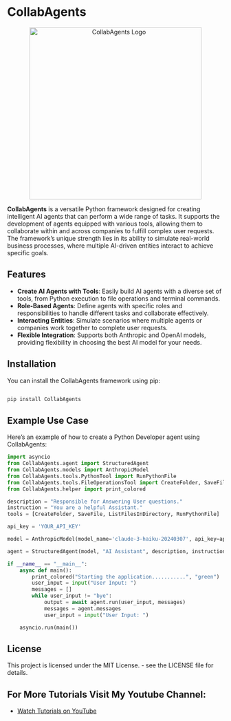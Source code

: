 # CollabAgents

<div align="center">
    <img src="CollabAgents\logos\selection3.webp" alt="CollabAgents Logo" width="400"/> <!-- Adjust width as needed -->
</div>


**CollabAgents** is a versatile Python framework designed for creating intelligent AI agents that can perform a wide range of tasks. It supports the development of agents equipped with various tools, allowing them to collaborate within and across companies to fulfill complex user requests. The framework’s unique strength lies in its ability to simulate real-world business processes, where multiple AI-driven entities interact to achieve specific goals.

## Features

- **Create AI Agents with Tools**: Easily build AI agents with a diverse set of tools, from Python execution to file operations and terminal commands.
- **Role-Based Agents**: Define agents with specific roles and responsibilities to handle different tasks and collaborate effectively.
- **Interacting Entities**: Simulate scenarios where multiple agents or companies work together to complete user requests.
- **Flexible Integration**: Supports both Anthropic and OpenAI models, providing flexibility in choosing the best AI model for your needs.

## Installation

You can install the CollabAgents framework using pip:

```bash

pip install CollabAgents

```

## Example Use Case

Here’s an example of how to create a Python Developer agent using CollabAgents:

```python
import asyncio
from CollabAgents.agent import StructuredAgent
from CollabAgents.models import AnthropicModel
from CollabAgents.tools.PythonTool import RunPythonFile
from CollabAgents.tools.FileOperationsTool import CreateFolder, SaveFile, ListFilesInDirectory
from CollabAgents.helper import print_colored

description = "Responsible for Answering User questions."
instruction = "You are a helpful Assistant."
tools = [CreateFolder, SaveFile, ListFilesInDirectory, RunPythonFile]

api_key = 'YOUR_API_KEY'

model = AnthropicModel(model_name='claude-3-haiku-20240307', api_key=api_key)

agent = StructuredAgent(model, "AI Assistant", description, instruction, tools, max_allowed_attempts=50)

if __name__ == "__main__":
    async def main():
        print_colored("Starting the application...........", "green")
        user_input = input("User Input: ")
        messages = []
        while user_input != "bye":
            output = await agent.run(user_input, messages)
            messages = agent.messages
            user_input = input("User Input: ")

    asyncio.run(main())

```

## License
This project is licensed under the MIT License. - see the LICENSE file for details.

## For More Tutorials Visit My Youtube Channel:

- [Watch Tutorials on YouTube](https://www.youtube.com/@learnwithvichu) <!-- Replace with your actual YouTube channel link -->